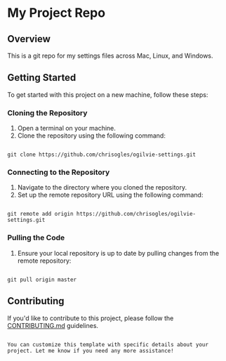 # My Project Repo

## Overview

This is a git repo for my settings files across Mac, Linux, and Windows.

## Getting Started

To get started with this project on a new machine, follow these steps:

### Cloning the Repository

1. Open a terminal on your machine.
2. Clone the repository using the following command:

```

git clone https://github.com/chrisogles/ogilvie-settings.git

```

### Connecting to the Repository

1. Navigate to the directory where you cloned the repository.
2. Set up the remote repository URL using the following command:

```

git remote add origin https://github.com/chrisogles/ogilvie-settings.git

```

### Pulling the Code

1. Ensure your local repository is up to date by pulling changes from the remote repository:

```

git pull origin master

```

## Contributing

If you'd like to contribute to this project, please follow the [CONTRIBUTING.md](CONTRIBUTING.md) guidelines.

```

You can customize this template with specific details about your project. Let me know if you need any more assistance!
```
